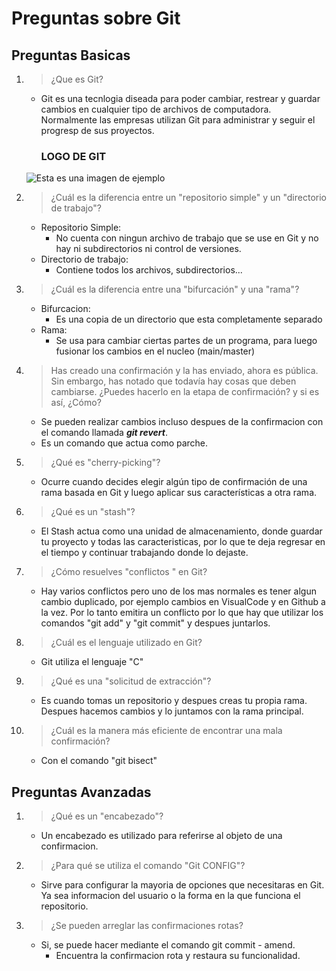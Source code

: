 # Preguntas sobre Git
## Preguntas Basicas

1. >¿Que es Git?
    - Git es una tecnlogia diseada para poder cambiar, restrear y guardar cambios en cualquier tipo de archivos de computadora. Normalmente las empresas utilizan Git para administrar y seguir el progresp de sus proyectos.
        ### LOGO DE GIT
    ![Esta es una imagen de ejemplo](https://git-scm.com/images/logos/downloads/Git-Logo-1788C.png)
2. >¿Cuál es la diferencia entre un "repositorio simple" y un "directorio de trabajo"?
    - Repositorio Simple:
        - No cuenta con ningun archivo de trabajo que se use en Git y no hay ni subdirectorios ni control de versiones.
    - Directorio de trabajo:
        - Contiene todos los archivos, subdirectorios... 
3. >¿Cuál es la diferencia entre una "bifurcación" y una "rama"?
    - Bifurcacion:
        - Es una copia de un directorio que esta completamente separado
    - Rama:
        - Se usa para cambiar ciertas partes de un programa, para luego fusionar los cambios en el nucleo (main/master)
4. >Has creado una confirmación y la has enviado, ahora es pública. Sin embargo, has notado que todavía hay cosas que deben cambiarse. ¿Puedes hacerlo en la etapa de confirmación? y si es así, ¿Cómo?
    - Se pueden realizar cambios incluso despues de la confirmacion con el comando llamada ***git revert***.
    - Es un comando que actua como parche.
5. >¿Qué es "cherry-picking"?
    - Ocurre cuando decides elegir algún tipo de confirmación de una rama basada en Git y luego aplicar sus características a otra rama. 
6. >¿Qué es un "stash"?
    - El Stash actua como una unidad de almacenamiento, donde guardar tu proyecto y todas las caracteristicas, por lo que te deja regresar en el tiempo y continuar trabajando donde lo dejaste.
7. >¿Cómo resuelves "conflictos " en Git?
    - Hay varios conflictos pero uno de los mas normales es tener algun cambio duplicado, por ejemplo cambios en VisualCode y en Github a la vez. Por lo tanto emitira un conflicto por lo que hay que utilizar los comandos "git add" y "git commit" y despues juntarlos.
8. >¿Cuál es el lenguaje utilizado en Git?
    - Git utiliza el lenguaje "C"
9. >¿Qué es una "solicitud de extracción"?
    - Es cuando tomas un repositorio y despues creas tu propia rama. Despues hacemos cambios y lo juntamos con la rama principal.
10. >¿Cuál es la manera más eficiente de encontrar una mala confirmación?
    - Con el comando "git bisect"
## Preguntas Avanzadas
1. >¿Qué es un "encabezado"?
    - Un encabezado es utilizado para referirse al objeto de una confirmacion.
2. >¿Para qué se utiliza el comando "Git CONFIG"?
    -  Sirve para configurar la mayoria de opciones que necesitaras en Git. Ya sea informacion del usuario o la forma en la que funciona el repositorio.
3. >¿Se pueden arreglar las confirmaciones rotas?
    - Si, se puede hacer mediante el comando git commit - amend.
        - Encuentra la confirmacion rota y restaura su funcionalidad.

